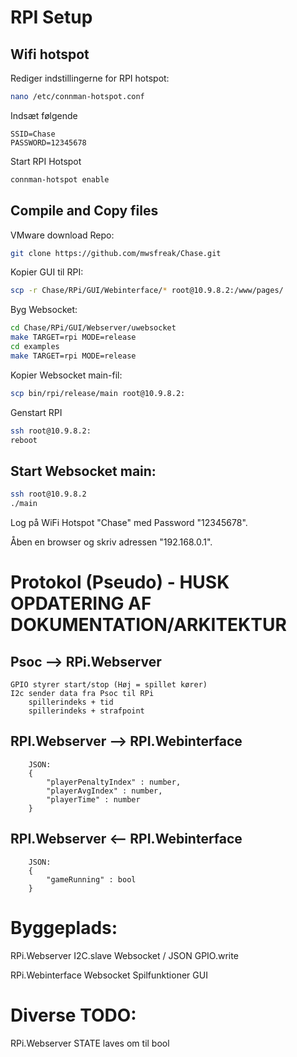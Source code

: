 # RPI Setup

## Wifi hotspot

Rediger indstillingerne for RPI hotspot:
```bash
nano /etc/connman-hotspot.conf
```
Indsæt følgende
```
SSID=Chase
PASSWORD=12345678
```
Start RPI Hotspot
```bash
connman-hotspot enable
```

## Compile and Copy files

VMware download Repo:
```bash
git clone https://github.com/mwsfreak/Chase.git
```
Kopier GUI til RPI:
```bash
scp -r Chase/RPi/GUI/Webinterface/* root@10.9.8.2:/www/pages/
```
Byg Websocket:
```bash
cd Chase/RPi/GUI/Webserver/uwebsocket
make TARGET=rpi MODE=release
cd examples
make TARGET=rpi MODE=release
```
Kopier Websocket main-fil:
```bash
scp bin/rpi/release/main root@10.9.8.2:
```
Genstart RPI
```bash
ssh root@10.9.8.2:
reboot
```

## Start Websocket main:
```bash
ssh root@10.9.8.2
./main
```

Log på WiFi Hotspot "Chase" med Password "12345678".

Åben en browser og skriv adressen "192.168.0.1".



# Protokol (Pseudo) - HUSK OPDATERING AF DOKUMENTATION/ARKITEKTUR
## Psoc --> RPi.Webserver
    GPIO styrer start/stop (Høj = spillet kører)
    I2c sender data fra Psoc til RPi
        spillerindeks + tid
        spillerindeks + strafpoint

## RPI.Webserver --> RPI.Webinterface
```JSON: 
    JSON:
    { 
        "playerPenaltyIndex" : number,
        "playerAvgIndex" : number,
        "playerTime" : number
    }
```

## RPI.Webserver <-- RPI.Webinterface
```JSON:
    JSON:
    {
        "gameRunning" : bool
    }
```

# Byggeplads: 
RPi.Webserver
    I2C.slave
    Websocket / JSON
    GPIO.write

RPi.Webinterface
    Websocket
    Spilfunktioner
    GUI

# Diverse TODO:
RPi.Webserver
    STATE laves om til bool
